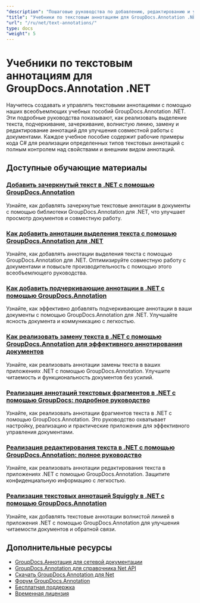 ```yaml
---
"description": "Пошаговые руководства по добавлению, редактированию и управлению текстовыми аннотациями в документах с помощью GroupDocs.Annotation для .NET."
"title": "Учебники по текстовым аннотациям для GroupDocs.Annotation .NET"
"url": "/ru/net/text-annotations/"
type: docs
"weight": 5
---
```


# Учебники по текстовым аннотациям для GroupDocs.Annotation .NET

Научитесь создавать и управлять текстовыми аннотациями с помощью наших всеобъемлющих учебных пособий GroupDocs.Annotation .NET. Эти подробные руководства показывают, как реализовать выделение текста, подчеркивание, зачеркивание, волнистую линию, замену и редактирование аннотаций для улучшения совместной работы с документами. Каждое учебное пособие содержит рабочие примеры кода C# для реализации определенных типов текстовых аннотаций с полным контролем над свойствами и внешним видом аннотаций.

## Доступные обучающие материалы

### [Добавить зачеркнутый текст в .NET с помощью GroupDocs.Annotation](./add-text-strikeout-annotation-dotnet-groupdocs/)
Узнайте, как добавлять зачеркнутые текстовые аннотации в документы с помощью библиотеки GroupDocs.Annotation для .NET, что улучшает просмотр документов и совместную работу.

### [Как добавить аннотации выделения текста с помощью GroupDocs.Annotation для .NET](./groupdocs-annotation-net-text-highlight/)
Узнайте, как добавлять аннотации выделения текста с помощью GroupDocs.Annotation для .NET. Оптимизируйте совместную работу с документами и повысьте производительность с помощью этого всеобъемлющего руководства.

### [Как добавить подчеркивающие аннотации в .NET с помощью GroupDocs.Annotation](./add-underline-annotations-dotnet-groupdocs/)
Узнайте, как эффективно добавлять подчеркивающие аннотации в ваши документы с помощью GroupDocs.Annotation для .NET. Улучшайте ясность документа и коммуникацию с легкостью.

### [Как реализовать замену текста в .NET с помощью GroupDocs.Annotation для эффективного аннотирования документов](./implement-text-replacement-net-groupdocs-annotation/)
Узнайте, как реализовать аннотации замены текста в ваших приложениях .NET с помощью GroupDocs.Annotation. Улучшите читаемость и функциональность документов без усилий.

### [Реализация аннотаций текстовых фрагментов в .NET с помощью GroupDocs: подробное руководство](./implement-text-fragment-annotations-net-groupdocs/)
Узнайте, как реализовать аннотации фрагментов текста в .NET с помощью GroupDocs.Annotation. Это руководство охватывает настройку, реализацию и практические приложения для эффективного управления документами.

### [Реализация редактирования текста в .NET с помощью GroupDocs.Annotation: полное руководство](./implement-text-redaction-dotnet-groupdocs-annotation/)
Узнайте, как реализовать аннотации редактирования текста в приложениях .NET с помощью GroupDocs.Annotation. Защитите конфиденциальную информацию с легкостью.

### [Реализация текстовых аннотаций Squiggly в .NET с помощью GroupDocs.Annotation](./implement-squiggly-annotations-net-groupdocs/)
Узнайте, как добавлять текстовые аннотации волнистой линией в приложения .NET с помощью GroupDocs.Annotation для улучшения читаемости документов и обратной связи.

## Дополнительные ресурсы

- [GroupDocs.Аннотация для сетевой документации](https://docs.groupdocs.com/annotation/net/)
- [GroupDocs.Annotation для справочника Net API](https://reference.groupdocs.com/annotation/net/)
- [Скачать GroupDocs.Annotation для Net](https://releases.groupdocs.com/annotation/net/)
- [Форум GroupDocs.Annotation](https://forum.groupdocs.com/c/annotation)
- [Бесплатная поддержка](https://forum.groupdocs.com/)
- [Временная лицензия](https://purchase.groupdocs.com/temporary-license/)
